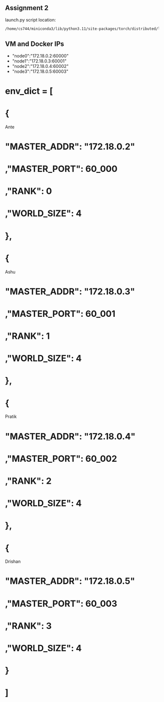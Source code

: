 ## Assignment 2


launch.py script location:

```bash
/home/cs744/miniconda3/lib/python3.11/site-packages/torch/distributed/launch.py
```


## VM and Docker IPs

- "node0":"172.18.0.2:60000"
- "node1":"172.18.0.3:60001"
- "node2":"172.18.0.4:60002"
- "node3":"172.18.0.5:60003"


# env_dict = [
#     {
Ante        
#     "MASTER_ADDR": "172.18.0.2"
#     ,"MASTER_PORT": 60_000
#     ,"RANK": 0
#     ,"WORLD_SIZE": 4
#     },
#     {
Ashu
#     "MASTER_ADDR": "172.18.0.3"
#     ,"MASTER_PORT": 60_001
#     ,"RANK": 1
#     ,"WORLD_SIZE": 4
#     },
#     {
Pratik    
#     "MASTER_ADDR": "172.18.0.4"
#     ,"MASTER_PORT": 60_002
#     ,"RANK": 2
#     ,"WORLD_SIZE": 4
#     },
#     {
Drishan    
#     "MASTER_ADDR": "172.18.0.5"
#     ,"MASTER_PORT": 60_003
#     ,"RANK": 3
#     ,"WORLD_SIZE": 4
#     }
# ]